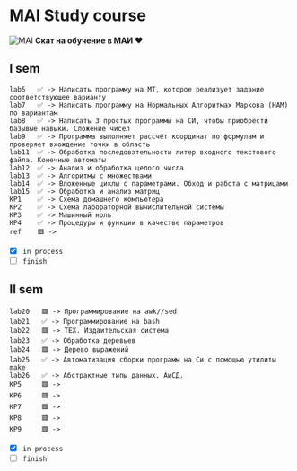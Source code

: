 # MAI Study course
![MAI](https://upload.wikimedia.org/wikipedia/ru/f/f0/Emblem_of_Moscow_Aviation_Institute.svg)
**Скат на обучение в МАИ ♥️**
## I sem
```
lab5   ✅ -> Написать программу на МТ, которое реализует задание соответствующее варианту
lab7   ✅ -> Написать программу на Нормальных Алгоритмах Маркова (НАМ) по вариантам 
lab8   ✅ -> Написать 3 простых программы на СИ, чтобы приобрести базывые навыки. Сложение чисел
lab9   ✅ -> Программа выполняет рассчёт координат по формулам и проверяет вхождение точки в область
lab11  ✅ -> Обработка последовательности литер входного текстового файла. Конечные автоматы
lab12  ✅ -> Анализ и обработка целого числа
lab13  ✅ -> Алгоритмы с множествами 
lab14  ✅ -> Вложенные циклы с параметрами. Обход и работа с матрицами
lab15  ✅ -> Обработка и анализ матриц
KP1    ✅ -> Схема домашнего компьютера
KP2    ✅ -> Схема лабораторной вычислительной системы
KP3    ✅ -> Машинный ноль
KP4    ✅ -> Процедуры и функции в качестве параметров
ref    🟥 -> 
```
 - [x] `in process`
 - [ ] `finish`
 
## II sem
```
lab20   🟥 -> Программирование на awk//sed
lab21   ✅ -> Программирование на bash
lab22   🟥 -> TEX. Издаительская система
lab23   ✅ -> Обработка деревьев
lab24   🟥 -> Дерево выражений
lab25   ✅ -> Автоматизация сборки программ на Си с помощью утилиты make
lab26   ✅ -> Абстрактные типы данных. АиСД.
KP5     🟥 -> 
KP6     🟥 -> 
KP7     🟥 -> 
KP8     🟥 -> 
KP9     🟥 -> 
```
 - [x] `in process`
 - [ ] `finish`
